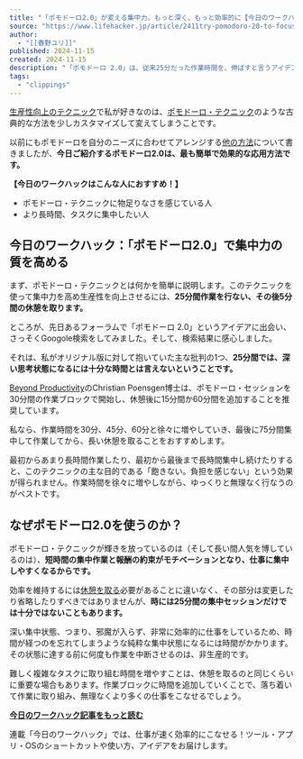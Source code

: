 ```yaml
---
title: "「ポモドーロ2.0」が変える集中力。もっと深く、もっと効率的に【今日のワークハック】 | ライフハッカー・ジャパン"
source: "https://www.lifehacker.jp/article/2411try-pomodoro-20-to-focus-on-deep-work/"
author:
  - "[[春野ユリ]]"
published: 2024-11-15
created: 2024-11-15
description: "「ポモドーロ 2.0」は、従来25分だった作業時間を、伸ばすと言うアイデアです。より集中力を高め、タスク処理を行うことができます。"
tags:
  - "clippings"
---
```

[生産性向上のテクニック](https://lifehacker.com/best-productivity-methods-1850862925)で私が好きなのは、[ポモドーロ・テクニック](https://lifehacker.com/use-the-pomodoro-method-to-study-more-efficiently-1850395495)のような古典的な方法を少しカスタマイズして変えてしまうことです。

以前にもポモドーロを自分のニーズに合わせてアレンジする[他の方法](https://lifehacker.com/work/how-to-use-animedoro-productivity-method)について書きましたが、**今日ご紹介するポモドーロ2.0は、最も簡単で効果的な応用方法です。**

**【今日のワークハックはこんな人におすすめ！】**

- ポモドーロ・テクニックに物足りなさを感じている人
- より長時間、タスクに集中したい人

## 今日のワークハック：「ポモドーロ2.0」で集中力の質を高める

まず、ポモドーロ・テクニックとは何かを簡単に説明します。このテクニックを使って集中力を高め生産性を向上させるには、**25分間作業を行ない、その後5分間の休憩を取ります。**

ところが、先日あるフォーラムで「ポモドーロ 2.0」というアイデアに出会い、さっそくGoogole検索をしてみました。そして、検索結果に感心しました。

それは、私がオリジナル版に対して抱いていた主な批判の1つ、**25分間では、深い思考状態になるには十分な時間とは言えないということです。**

[Beyond Productivity](https://beyondproductivity.substack.com/p/how-to-overcome-resistance-and-get)のChristian Poensgen博士は、ポモドーロ・セッションを30分間の作業ブロックで開始し、休憩後に15分間か60分間を追加することを推奨しています。

私なら、作業時間を30分、45分、60分と徐々に増やしていき、最後に75分間集中して作業してから、長い休憩を取ることをおすすめします。

最初からあまり長時間作業したり、最初から最後まで長時間集中し続けたりすると、このテクニックの主な目的である「飽きない。負担を感じない」という効果が得られません。作業時間を徐々に増やしながら、ゆっくりと無理なく行なうのがベストです。

## なぜポモドーロ2.0を使うのか？

ポモドーロ・テクニックが輝きを放っているのは（そして長い間人気を博しているのは）、**短時間の集中作業と報酬の約束がモチベーションとなり、仕事に集中しやすくなるからです。**

効率を維持するには[休憩を取る](https://lifehacker.com/your-productivity-needs-more-breaks-1850400649)必要があることに違いなく、その部分は変更したり省略したりすべきではありませんが、**時には25分間の集中セッションだけでは十分ではないこともあります。**

深い集中状態、つまり、邪魔が入らず、非常に効率的に仕事をしているため、時間が経つのを忘れてしまうような純粋な集中状態になるには時間がかかります。その状態に達する前に何度も作業を中断させるのは、非生産的です。

難しく複雑なタスクに取り組む時間を増やすことは、休憩を取るのと同じくらいに重要な場合もあります。作業ブロックに時間を追加していくことで、落ち着いて作業に取り組み、無理なくより多くの仕事をこなせるでしょう。

**[今日のワークハック記事をもっと読む](https://www.lifehacker.jp/regular/work_hacks/)**

連載「今日のワークハック」では、仕事が速く効率的にこなせる！ツール・アプリ・OSのショートカットや使い方、アイデアをお届けします。